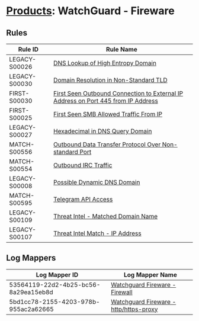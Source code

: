 # [Products](README.md): WatchGuard - Fireware

## Rules

|Rule ID|Rule Name|
|----|----|
|LEGACY-S00026|[DNS Lookup of High Entropy Domain](../rules/LEGACY-S00026.md)|
|LEGACY-S00030|[Domain Resolution in Non-Standard TLD](../rules/LEGACY-S00030.md)|
|FIRST-S00030|[First Seen Outbound Connection to External IP Address on Port 445 from IP Address](../rules/FIRST-S00030.md)|
|FIRST-S00025|[First Seen SMB Allowed Traffic From IP](../rules/FIRST-S00025.md)|
|LEGACY-S00027|[Hexadecimal in DNS Query Domain](../rules/LEGACY-S00027.md)|
|MATCH-S00556|[Outbound Data Transfer Protocol Over Non-standard Port](../rules/MATCH-S00556.md)|
|MATCH-S00554|[Outbound IRC Traffic](../rules/MATCH-S00554.md)|
|LEGACY-S00008|[Possible Dynamic DNS Domain](../rules/LEGACY-S00008.md)|
|MATCH-S00595|[Telegram API Access](../rules/MATCH-S00595.md)|
|LEGACY-S00109|[Threat Intel - Matched Domain Name](../rules/LEGACY-S00109.md)|
|LEGACY-S00107|[Threat Intel Match - IP Address](../rules/LEGACY-S00107.md)|


## Log Mappers

|Log Mapper ID|Log Mapper Name|
|----|----|
|53564119-22d2-4b25-bc56-8a29ea15eb8d|[Watchguard Fireware - Firewall](../mappings/53564119-22d2-4b25-bc56-8a29ea15eb8d.md)|
|5bd1cc78-2155-4203-978b-955ac2a62665|[Watchguard Fireware - http/https-proxy](../mappings/5bd1cc78-2155-4203-978b-955ac2a62665.md)|


